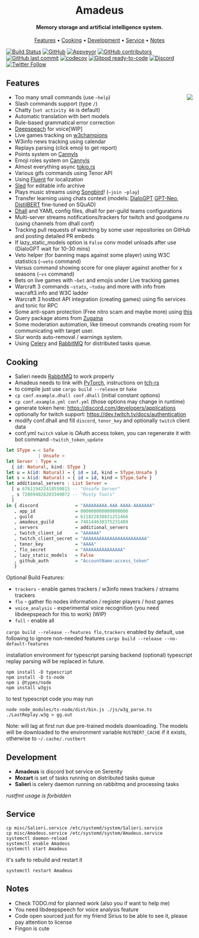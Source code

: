 <h1 align="center">
  Amadeus
  <br>
</h1>

<h4 align="center">Memory storage and artificial intelligence system.</h4>

<p align="center">
  <a href="#features">Features</a>
  •
  <a href="#cooking">Cooking</a>
  •
  <a href="#development">Development</a>
  •
  <a href="#service">Service</a>
  •
  <a href="#notes">Notes</a>
</p>

[![Build Status](https://dev.azure.com/miezhiko/Amadeus/_apis/build/status/Miezhiko.Amadeus?branchName=mawa)](https://dev.azure.com/miezhiko/Amadeus/_build/latest?definitionId=1&branchName=mawa)
[![GitHub](https://github.com/Miezhiko/Amadeus/workflows/mawa/badge.svg?branch=mawa)](https://github.com/Miezhiko/Amadeus/actions/workflows/mawa.yml)
[![Appveyor](https://ci.appveyor.com/api/projects/status/8cd1qi1aykujkyd2?svg=true)](https://ci.appveyor.com/project/Miezhiko/amadeus)
[![GitHub contributors](https://img.shields.io/github/contributors/Miezhiko/Amadeus.svg?style=flat)]()
[![GitHub last commit](https://img.shields.io/github/last-commit/Miezhiko/Amadeus.svg?style=flat)]()
[![codecov](https://codecov.io/gh/Miezhiko/Amadeus/branch/master/graph/badge.svg)](https://codecov.io/gh/Miezhiko/Amadeus)
[![Gitpod ready-to-code](https://img.shields.io/badge/Gitpod-ready--to--code-blue?logo=gitpod)](https://gitpod.io/#https://github.com/Miezhiko/Amadeus)
[![Discord](https://img.shields.io/discord/611822838831251466?label=Discord&color=pink)](https://discord.gg/GdzjVvD)
[![Twitter Follow](https://img.shields.io/twitter/follow/Miezhiko.svg?style=social)](https://twitter.com/Miezhiko)


## Features

<img align="right" src="https://vignette.wikia.nocookie.net/steins-gate/images/0/07/Amadeuslogo.png">

 - Too many small commands (use `~help`)
 - Slash commands support (type `/`)
 - Chatty (`set activity 66` is default)
 - Automatic translation with bert models
 - Rule-based grammatical error correction
 - [Deepspeach](https://github.com/mozilla/DeepSpeech) for voice[WIP]
 - Live games tracking on [w3champions](https://www.w3champions.com)
 - W3info news tracking using calendar
 - Replays parsing (click emoji to get report)
 - Points system on [Cannyls](https://github.com/frugalos/cannyls/wiki)
 - Emoji roles system on [Cannyls](https://github.com/frugalos/cannyls/wiki)
 - Almost everything async [tokio.rs](https://tokio.rs)
 - Various gifs commands using Tenor API
 - Using [Fluent](https://www.projectfluent.org/) for localization
 - [Sled](https://github.com/spacejam/sled) for editable info archive
 - Plays music streams using [Songbird](https://github.com/serenity-rs/songbird)! (`~join ~play`)
 - Transfer learning using chats context (models: [DialoGPT](https://github.com/microsoft/DialoGPT) [GPT-Neo](https://github.com/EleutherAI/gpt-neo), [DistilBERT](https://arxiv.org/abs/1910.01108) fine-tuned on SQuAD)
 - [Dhall](https://dhall-lang.org) and YAML config files, dhall for per-guild teams configurations
 - Multi-server streams notifications/trackers for twitch and goodgame.ru (using channels from dhall conf)
 - Tracking pull requests of watching by some user repositories on GitHub and posting detailed PR embeds
 - If lazy_static_models option is `False` conv model unloads after use (DialoGPT wait for 10-30 mins)
 - Veto helper (for banning maps against some player) using W3C statistics (`~veto` command)
 - Versus command showing score for one player against another for x seasons (`~vs` command)
 - Bets on live games with `~bet` and emojis under Live tracking games
 - Warcraft 3 commands `~stats`, `~today` and more with info from wacraft3.info and W3C ladder
 - Warcraft 3 hostbot API integration (creating games) using flo services and tonic for RPC
 - Some anti-spam protection (Free nitro scam and maybe more) using [this](https://raw.githubusercontent.com/nikolaischunk/discord-phishing-links/main/domain-list.json)
 - Query package atoms from [Zugaina](http://gpo.zugaina.org)
 - Some moderation automation, like timeout commands creating room for communicating with target user.
 - Slur words auto-removal / warnings system.
 - Using [Celery](https://github.com/rusty-celery/rusty-celery) and [RabbitMQ](https://www.rabbitmq.com) for distributed tasks queue.


## Cooking

 - Salieri needs [RabbitMQ](https://www.rabbitmq.com) to work properly
 - Amadeus needs to link with [PyTorch](https://pytorch.org/), instructions on [tch-rs](https://github.com/LaurentMazare/tch-rs)
 - to compile just use `cargo build --release` or `hake`
 - `cp conf.example.dhall conf.dhall` (initial constant options)
 - `cp conf.example.yml conf.yml` (those options may change in runtime)
 - generate token here: https://discord.com/developers/applications
 - optionally for twitch support: https://dev.twitch.tv/docs/authentication
 - modify conf.dhall and fill `discord`, `tenor_key` and optionally `twitch` client data
 - conf.yml `twitch` value is OAuth access token, you can regenerate it with bot command `~twitch_token_update`

``` haskell
let SType = < Safe
            | Unsafe >
let Server : Type =
  { id: Natural, kind: SType }
let u = λ(id: Natural) → { id = id, kind = SType.Unsafe }
let s = λ(id: Natural) → { id = id, kind = SType.Safe }
let additional_servers : List Server =
  [ u 676119422418550815 -- "Unsafe Server"
  , s 728694826203349072 -- "Rusty Tools"
  ]
in { discord              = "AAAAAAAAA.AAA.AAAA-AAAAAAA"
   , app_id               = 000000000000000000
   , guild                = 611822838831251466
   , amadeus_guild        = 740144638375231489
   , servers              = additional_servers
   , twitch_client_id     = "AAAAAA"
   , twitch_client_secret = "AAAAAAAAAAAAAAAAAAAAAAAA"
   , tenor_key            = "AAAA"
   , flo_secret           = "AAAAAAAAAAAAAAA"
   , lazy_static_models   = False
   , github_auth          = "AccountName:access_token"
   }
```

Optional Build Features:

 - `trackers` - enable games trackers / w3info news trackers / streams trackers
 - `flo` - gather flo nodes information / register players / host games
 - `voice_analysis` - experimental voice recognition (you need libdeepspeach for this to work) (WIP)
 - `full` - enable all

`cargo build --release --features flo,trackers` enabled by default,
use following to ignore non-needed features `cargo build --release --no-default-features`

installation environment for typescript parsing backend (optional)
typescript replay parsing will be replaced in future.

```shell
npm install -D typescript
npm install -D ts-node
npm i @types/node
npm install w3gjs
```

to test typescript code you may run

```shell
node node_modules/ts-node/dist/bin.js ./js/w3g_parse.ts ./LastReplay.w3g > gg.out
```

Note: will lag at first run due pre-trained models downloading.
The models will be downloaded to the environment variable `RUSTBERT_CACHE` if it exists, otherwise to `~/.cache/.rustbert`

## Development

 - **Amadeus** is discord bot service on Serenity
 - **Mozart** is set of tasks running on distributed tasks queue
 - **Salieri** is celery daemon running on rabbitmq and processing tasks

*rustfmt usage is forbidden*

## Service

```shell
cp misc/Salieri.service /etc/systemd/system/Salieri.service
cp misc/Amadeus.service /etc/systemd/system/Amadeus.service
systemctl daemon-reload
systemctl enable Amadeus
systemctl start Amadeus
```

it's safe to rebuild and restart it

```shell
systemctl restart Amadeus
```

## Notes

 - Check TODO.md for planned work (also you if want to help me)
 - You need libdeepspeech for voice analysis feature
 - Code open sourced just for my friend Sirius to be able to see it, please pay attention to license
 - Fingon is cute
